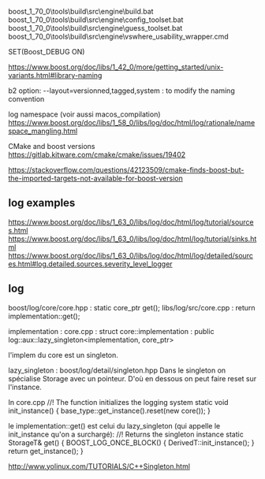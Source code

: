 boost_1_70_0\tools\build\src\engine\build.bat
boost_1_70_0\tools\build\src\engine\config_toolset.bat
boost_1_70_0\tools\build\src\engine\guess_toolset.bat
boost_1_70_0\tools\build\src\engine\vswhere_usability_wrapper.cmd

SET(Boost_DEBUG ON)

https://www.boost.org/doc/libs/1_42_0/more/getting_started/unix-variants.html#library-naming

b2 option: --layout=versionned,tagged,system : to modify the naming convention

log namespace (voir aussi macos_compilation)
https://www.boost.org/doc/libs/1_58_0/libs/log/doc/html/log/rationale/namespace_mangling.html

CMake and boost versions
https://gitlab.kitware.com/cmake/cmake/issues/19402

https://stackoverflow.com/questions/42123509/cmake-finds-boost-but-the-imported-targets-not-available-for-boost-version

## log examples

https://www.boost.org/doc/libs/1_63_0/libs/log/doc/html/log/tutorial/sources.html
https://www.boost.org/doc/libs/1_63_0/libs/log/doc/html/log/tutorial/sinks.html
https://www.boost.org/doc/libs/1_63_0/libs/log/doc/html/log/detailed/sources.html#log.detailed.sources.severity_level_logger

## log

boost/log/core/core.hpp : static core_ptr get();
libs/log/src/core.cpp : return implementation::get();

implementation : core.cpp :
struct core::implementation : public log::aux::lazy_singleton<implementation, core_ptr>

l'implem du core est un singleton.

lazy_singleton : boost/log/detail/singleton.hpp
Dans le singleton on spécialise Storage avec un pointeur. D'où en dessous on peut faire reset sur l'instance.

In core.cpp
//! The function initializes the logging system
static void init_instance()
{
    base_type::get_instance().reset(new core());
}

le implementation::get() est celui du lazy_singleton (qui appelle le init_instance qu'on a surchargé):
//! Returns the singleton instance
static StorageT& get()
{
    BOOST_LOG_ONCE_BLOCK()
    {
        DerivedT::init_instance();
    }
    return get_instance();
}

http://www.yolinux.com/TUTORIALS/C++Singleton.html
